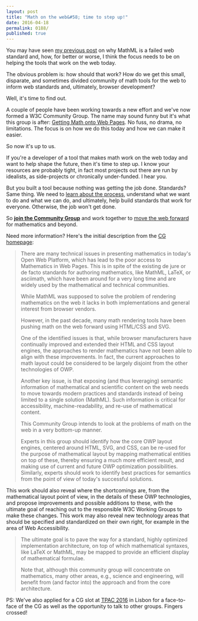 ```yaml
---
layout: post
title: "Math on the web&#58; time to step up!"
date: 2016-04-18
permalink: 0188/
published: true
---
```


You may have seen [my previous post](https://www.peterkrautzberger.org/0186/) on why MathML is a failed web standard and, how, for better or worse, I think the focus needs to be on helping the tools that work on the web today.

The obvious problem is: how should that work? How do we get this small, disparate, and sometimes divided community of math tools for the web to inform web standards and, ultimately, browser development?

Well, it's time to find out.

A couple of people have been working towards a new effort and we've now formed a W3C Community Group. The name may sound funny but it's what this group is after: [Getting Math onto Web Pages](https://www.w3.org/community/mathonwebpages). No fuss, no drama, no limitations. The focus is on how we do this today and how we can make it easier.

So now it's up to us.

If you're a developer of a tool that makes math work on the web today and want to help shape the future, then it's time to step up. I know your resources are probably tight, in fact most projects out there are run by idealists, as side-projects or chronically under-funded. I hear you.

But you built a tool because nothing was getting the job done. Standards? Same thing. We need to [learn about the process](https://discourse.wicg.io/t/welcome-to-specifiction/6), understand what we want to do and what we can do, and ultimately, help build standards that work for everyone. Otherwise, the job won't get done.

So **[join the Community Group](https://www.w3.org/community/mathonwebpages)** and work together to [move the web forward](http://movethewebforward.org/) for mathematics and beyond.

Need more information? Here's the initial description from the [CG homepage](https://www.w3.org/community/mathonwebpages):

> There are many technical issues in presenting mathematics in today's
Open Web Platform, which has lead to the poor access to Mathematics in
Web Pages. This is in spite of the existing de jure or de facto
standards for authoring mathematics, like MathML, LaTeX, or asciimath,
which have been around for a very long time and are widely used by the
mathematical and technical communities.
>
> While MathML was supposed to solve the problem of rendering mathematics
on the web it lacks in both implementations and general interest from
browser vendors.
>
> However, in the past decade, many math rendering tools have been pushing
math on the web forward using HTML/CSS and SVG.
>
> One of the identified issues is that, while browser manufacturers have
continually improved and extended their HTML and CSS layout engines, the
approaches to render mathematics have not been able to align with these
improvements. In fact, the current approaches to math layout could be
considered  to be largely disjoint from the other technologies of OWP.
>
> Another key issue, is that exposing (and thus leveraging) semantic
information of mathematical and scientific content on the web needs to
move towards modern practices and standards instead of being limited to
a single solution (MathML). Such information is critical for
accessibility, machine-readability, and re-use of mathematical content.
>
> This Community Group intends to look at the problems of math on the web
in a very bottom-up manner.
>
> Experts in this group should identify how the core OWP layout engines,
centered around HTML, SVG, and CSS, can be re-used for the purpose of
mathematical layout by mapping mathematical entities on top of these,
thereby ensuring a much more efficient result, and making use of current
and future OWP optimization possibilities.  Similarly, experts should
work to identify best practices for semantics from the point of view of
today's successful solutions.
>
This work should also reveal where the shortcomings are, from the
mathematical layout point of view, in the details of these OWP
technologies, and propose improvements and possible additions to these,
with the ultimate goal of reaching out to the responsible W3C Working
Groups to make these changes. This work may also reveal new technology
areas that should be specified and standardized on their own right, for
example in the area of Web Accessibility.
>
> The ultimate goal is to pave the way for a standard, highly optimized
implementation architecture, on top of which mathematical syntaxes, like
LaTeX or MathML, may be mapped to provide an efficient display of
mathematical formulae.
>
> Note that, although this community group will concentrate on
mathematics, many other areas, e.g., science and engineering, will
benefit from (and factor into) the approach and from the core
architecture.

PS: We've also applied for a CG slot at [TPAC 2016](https://www.w3.org/2016/09/TPAC/) in Lisbon for a face-to-face of the CG as well as the opportunity to talk to other groups. Fingers crossed!
